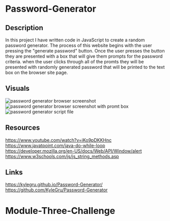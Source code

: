 # Password-Generator

## Description
In this project I have written code in JavaScript to create a random password generator. The process of this website begins with the user pressing the "generate password" button. Once the user presses the button they are presented with a box that will give them prompts for the password criteria. when the user clicks through all of the promts they will be presented with randomly generated password that will be printed to the text box on the browser site page.


## Visuals
<img src="https://i.imgur.com/Lnc4qOU.png" alt="password generator browser screenshot">
<img src="https://i.imgur.com/kkZhxVz.png" alt="password generator browser screenshot with promt box">
<img src="https://i.imgur.com/NfQTFX1.png" alt="password generator script file">

## Resources
https://www.youtube.com/watch?v=iKo9pDKKHnc
https://www.javatpoint.com/java-do-while-loop
https://developer.mozilla.org/en-US/docs/Web/API/Window/alert
https://www.w3schools.com/js/js_string_methods.asp

## Links
https://kylegru.github.io/Password-Generator/
https://github.com/KyleGru/Password-Generator

# Module-Three-Challenge